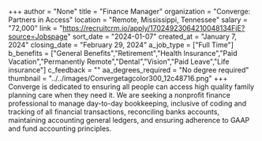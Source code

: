 +++
author = "None"
title = "Finance Manager"
organization = "Converge: Partners in Access"
location = "Remote, Mississippi, Tennessee"
salary = "72,000"
link = "https://recruitcrm.io/apply/17024923064210048134FjE?source=Jobspage"
sort_date = "2024-01-07"
created_at = "January 7, 2024"
closing_date = "February 29, 2024"
a_job_type = ["Full Time"]
b_benefits = ["General Benefits","Retirement","Health Insurance","Paid Vacation","Permanently Remote","Dental","Vision","Paid Leave","Life insurance"]
c_feedback = ""
aa_degrees_required = "No degree required"
thumbnail = "../../images/Convergetagcolor300_12c48716.png"
+++
Converge is dedicated to ensuring all people can access high quality family planning care when they need it. We are seeking a nonprofit finance professional to manage day-to-day bookkeeping, inclusive of coding and tracking of all financial transactions, reconciling banks accounts, maintaining accounting general ledgers, and ensuring adherence to GAAP and fund accounting principles. 